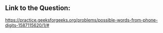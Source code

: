 ## Link to the Question:

https://practice.geeksforgeeks.org/problems/possible-words-from-phone-digits-1587115620/1/#
